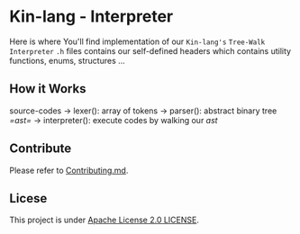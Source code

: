 Kin-lang - Interpreter
===================

Here is where You'll find implementation of our ```Kin-lang's``` ```Tree-Walk Interpreter```
``.h`` files contains our self-defined headers which contains utility functions, enums, structures ...

How it Works
------------

source-codes -> lexer(): array of tokens -> parser(): abstract binary tree *=ast=* -> interpreter(): execute codes by walking our *ast*

Contribute
----------

Please refer to [Contributing.md](../contributing.md).

Licese
------

This project is under [Apache License 2.0 LICENSE](https://github.com/kin-lang/kin/blob/main/LICENSE).